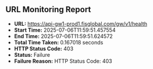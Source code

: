 ## URL Monitoring Report

- **URL:** https://api-gw1-prod1.fisglobal.com/gw/v1/health
- **Start Time:** 2025-07-06T11:59:51.457554
- **End Time:** 2025-07-06T11:59:51.624572
- **Total Time Taken:** 0.167018 seconds
- **HTTP Status Code:** 403
- **Status:** Failure
- **Failure Reason:** HTTP Status Code: 403
